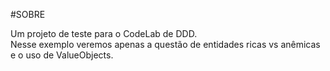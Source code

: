 #SOBRE

Um projeto de teste para o CodeLab de DDD.
<br>
Nesse exemplo veremos apenas a questão de entidades ricas vs anêmicas e o uso de ValueObjects.
